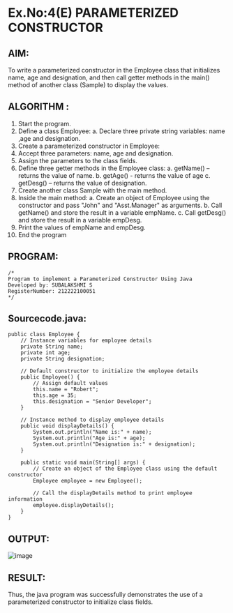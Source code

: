 # Ex.No:4(E)  PARAMETERIZED CONSTRUCTOR
## AIM:
To write a parameterized constructor in the Employee class that initializes name, age and designation, and then call getter methods in the main() method of another class (Sample) to display the values.

## ALGORITHM :

1.	Start the program.
2.	Define a class Employee:
    a.	  Declare three private string variables: name ,age and designation.
3.	Create a parameterized constructor in Employee:
4.	Accept three parameters: name, age and designation.
5.	Assign the parameters to the class fields.
6.	Define three getter methods in the Employee class:
     a.	getName() – returns the value of name.
  	 b. getAge() - returns the value of age
     c.	getDesg() – returns the value of designation.
8.	Create another class Sample with the main method.
9.	Inside the main method:
     a.	Create an object of Employee using the constructor and pass "John" and "Asst.Manager" as arguments.
     b.	Call getName() and store the result in a variable empName.
     c.	Call getDesg() and store the result in a variable empDesg.
10.	Print the values of empName and empDesg.
11.	End the program

## PROGRAM:
 ```
/*
Program to implement a Parameterized Constructor Using Java
Developed by: SUBALAKSHMI S
RegisterNumber: 212222100051
*/
```

## Sourcecode.java:
```
public class Employee {
    // Instance variables for employee details
    private String name;
    private int age;
    private String designation;

    // Default constructor to initialize the employee details
    public Employee() {
        // Assign default values
        this.name = "Robert";
        this.age = 35;
        this.designation = "Senior Developer";
    }

    // Instance method to display employee details
    public void displayDetails() {
        System.out.println("Name is:" + name);
        System.out.println("Age is:" + age);
        System.out.println("Designation is:" + designation);
    }

    public static void main(String[] args) {
        // Create an object of the Employee class using the default constructor
        Employee employee = new Employee();

        // Call the displayDetails method to print employee information
        employee.displayDetails();
    }
}
```

## OUTPUT:

![image](https://github.com/user-attachments/assets/2095eda4-14fe-4297-8b96-d87ce4e6cde1)

## RESULT:
Thus, the  java program was successfully demonstrates the use of a parameterized constructor to initialize class fields.

 

